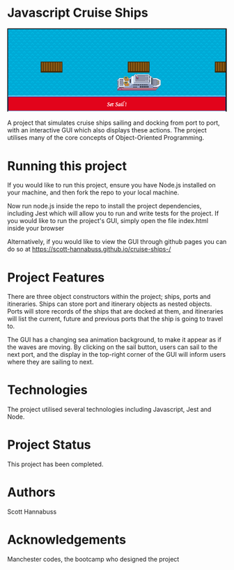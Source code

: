<h1> Javascript Cruise Ships </h1>

<img src="cruise-ships-screenshot.png" alt ="A screenshot of the project">

<p>A project that simulates cruise ships sailing and docking from port to port, with an interactive GUI which also displays these actions. The project utilises many of the core concepts of Object-Oriented Programming.<p>

<h1> Running this project </h1>

<p> If you would like to run this project, ensure you have Node.js installed on your machine, and then fork the repo to your local machine.

Now run node.js inside the repo to install the project dependencies, including Jest which will allow you to run and write tests for the project. If you would like to run the project's GUI, simply open the file index.html inside your browser

Alternatively, if you would like to view the GUI through github pages you can do so at https://scott-hannabuss.github.io/cruise-ships-/</p>

<h1> Project Features </h1>

<p> There are three object constructors within the project; ships, ports and itineraries. Ships can store port and itinerary objects as nested objects. Ports will store records of the ships that are docked at them, and itineraries will list the current, future and previous ports that the ship is going to travel to.

The GUI has a changing sea animation background, to make it appear as if the waves are moving. By clicking on the sail button, users can sail to the next port, and the display in the top-right corner of the GUI will inform users where they are sailing to next. </p>

<h1> Technologies </h1>

<p> The project utilised several technologies including Javascript, Jest and Node. </p>

<h1> Project Status </h1>

This project has been completed.

<h1> Authors </h1>

<p>Scott Hannabuss</p>

<h1>Acknowledgements</h1>

<p>Manchester codes, the bootcamp who designed the project</p>
